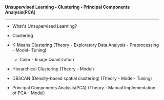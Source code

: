 **Unsupervised Learning - Clustering - Principal Components Analysis(PCA)**

***

- What's Unsupervised Learning?

- Clustering

- K-Means Clustering (Theory - Exploratory Data Analysis - Preprocessing - Model- Tuning)

    - Color - Image Quantization 

- Hierarchical Clustering (Theory - Model)

- DBSCAN (Density-based spatial clustering) (Theory - Model- Tuning)

- Principal Components Analysis(PCA) (Theory - Manual Implementation of PCA - Model)
